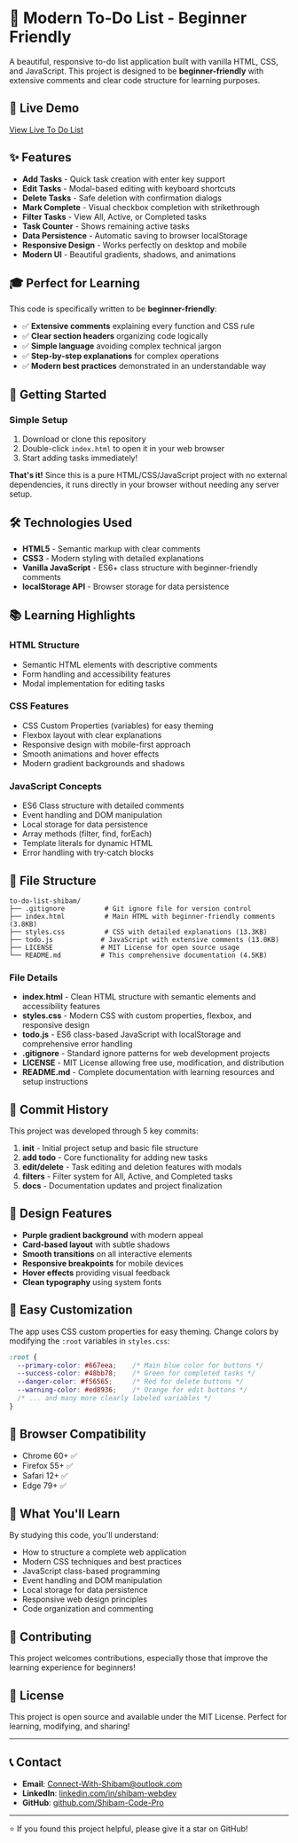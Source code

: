 # 📝 Modern To-Do List - Beginner Friendly

A beautiful, responsive to-do list application built with vanilla HTML, CSS, and JavaScript. This project is designed to be **beginner-friendly** with extensive comments and clear code structure for learning purposes.


## 🚀 Live Demo

[View Live To Do List](https://to-do-list-shibam.netlify.app)


## ✨ Features

- **Add Tasks** - Quick task creation with enter key support
- **Edit Tasks** - Modal-based editing with keyboard shortcuts
- **Delete Tasks** - Safe deletion with confirmation dialogs
- **Mark Complete** - Visual checkbox completion with strikethrough
- **Filter Tasks** - View All, Active, or Completed tasks
- **Task Counter** - Shows remaining active tasks
- **Data Persistence** - Automatic saving to browser localStorage
- **Responsive Design** - Works perfectly on desktop and mobile
- **Modern UI** - Beautiful gradients, shadows, and animations

## 🎓 Perfect for Learning

This code is specifically written to be **beginner-friendly**:
- ✅ **Extensive comments** explaining every function and CSS rule
- ✅ **Clear section headers** organizing code logically
- ✅ **Simple language** avoiding complex technical jargon
- ✅ **Step-by-step explanations** for complex operations
- ✅ **Modern best practices** demonstrated in an understandable way

## 🚀 Getting Started

### Simple Setup
1. Download or clone this repository
2. Double-click `index.html` to open it in your web browser
3. Start adding tasks immediately!

**That's it!** Since this is a pure HTML/CSS/JavaScript project with no external dependencies, it runs directly in your browser without needing any server setup.

## 🛠️ Technologies Used

- **HTML5** - Semantic markup with clear comments
- **CSS3** - Modern styling with detailed explanations
- **Vanilla JavaScript** - ES6+ class structure with beginner-friendly comments
- **localStorage API** - Browser storage for data persistence

## 📚 Learning Highlights

### HTML Structure
- Semantic HTML elements with descriptive comments
- Form handling and accessibility features
- Modal implementation for editing tasks

### CSS Features
- CSS Custom Properties (variables) for easy theming
- Flexbox layout with clear explanations
- Responsive design with mobile-first approach
- Smooth animations and hover effects
- Modern gradient backgrounds and shadows

### JavaScript Concepts
- ES6 Class structure with detailed comments
- Event handling and DOM manipulation
- Local storage for data persistence
- Array methods (filter, find, forEach)
- Template literals for dynamic HTML
- Error handling with try-catch blocks

## 📄 File Structure

```
to-do-list-shibam/
├── .gitignore          # Git ignore file for version control
├── index.html          # Main HTML with beginner-friendly comments (3.8KB)
├── styles.css          # CSS with detailed explanations (13.3KB)
├── todo.js            # JavaScript with extensive comments (13.0KB)
├── LICENSE            # MIT License for open source usage
└── README.md          # This comprehensive documentation (4.5KB)
```

### File Details
- **index.html** - Clean HTML structure with semantic elements and accessibility features
- **styles.css** - Modern CSS with custom properties, flexbox, and responsive design
- **todo.js** - ES6 class-based JavaScript with localStorage and comprehensive error handling
- **.gitignore** - Standard ignore patterns for web development projects
- **LICENSE** - MIT License allowing free use, modification, and distribution
- **README.md** - Complete documentation with learning resources and setup instructions

## 📝 Commit History

This project was developed through 5 key commits:

1. **init** - Initial project setup and basic file structure
2. **add todo** - Core functionality for adding new tasks
3. **edit/delete** - Task editing and deletion features with modals
4. **filters** - Filter system for All, Active, and Completed tasks
5. **docs** - Documentation updates and project finalization

## 🎨 Design Features

- **Purple gradient background** with modern appeal
- **Card-based layout** with subtle shadows
- **Smooth transitions** on all interactive elements
- **Responsive breakpoints** for mobile devices
- **Hover effects** providing visual feedback
- **Clean typography** using system fonts

## 🔧 Easy Customization

The app uses CSS custom properties for easy theming. Change colors by modifying the `:root` variables in `styles.css`:

```css
:root {
  --primary-color: #667eea;    /* Main blue color for buttons */
  --success-color: #48bb78;    /* Green for completed tasks */
  --danger-color: #f56565;     /* Red for delete buttons */
  --warning-color: #ed8936;    /* Orange for edit buttons */
  /* ... and many more clearly labeled variables */
}
```

## 📱 Browser Compatibility

- Chrome 60+ ✅
- Firefox 55+ ✅
- Safari 12+ ✅
- Edge 79+ ✅

## 🎯 What You'll Learn

By studying this code, you'll understand:
- How to structure a complete web application
- Modern CSS techniques and best practices
- JavaScript class-based programming
- Event handling and DOM manipulation
- Local storage for data persistence
- Responsive web design principles
- Code organization and commenting

## 🤝 Contributing

This project welcomes contributions, especially those that improve the learning experience for beginners!

## 📝 License

This project is open source and available under the MIT License. Perfect for learning, modifying, and sharing!

---

## 📞 Contact

- **Email**: Connect-With-Shibam@outlook.com
- **LinkedIn**: [linkedin.com/in/shibam-webdev](https://linkedin.com/in/shibam-webdev)
- **GitHub**: [github.com/Shibam-Code-Pro](https://github.com/Shibam-Code-Pro)

---

⭐ If you found this project helpful, please give it a star on GitHub!
